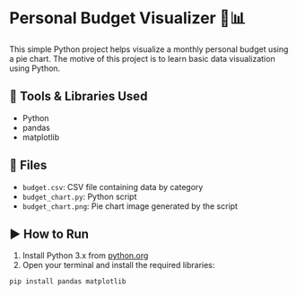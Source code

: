 # Personal Budget Visualizer 🧾📊

This simple Python project helps visualize a monthly personal budget using a pie chart. The motive of this project is to learn basic data visualization using Python.

## 🔧 Tools & Libraries Used

- Python
- pandas
- matplotlib

## 📁 Files

- `budget.csv`: CSV file containing data by category
- `budget_chart.py`: Python script 
- `budget_chart.png`: Pie chart image generated by the script

## ▶️ How to Run

1. Install Python 3.x from [python.org](https://www.python.org/)
2. Open your terminal and install the required libraries:


```bash
pip install pandas matplotlib



